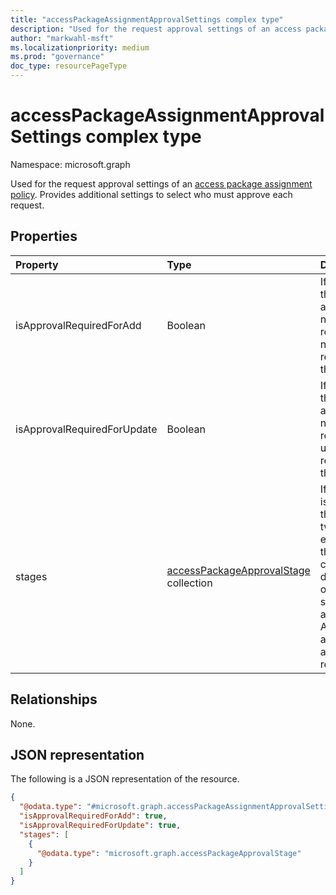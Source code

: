 ```yaml
---
title: "accessPackageAssignmentApprovalSettings complex type"
description: "Used for the request approval settings of an access package assignment policy. Provides additional settings to select who must approve each request."
author: "markwahl-msft"
ms.localizationpriority: medium
ms.prod: "governance"
doc_type: resourcePageType
---
```

# accessPackageAssignmentApprovalSettings complex type

Namespace: microsoft.graph

Used for the request approval settings of an [access package assignment policy](accesspackageassignmentpolicy.md). Provides additional settings to select who must approve each request.

## Properties
|Property|Type|Description|
|:---|:---|:---|
|isApprovalRequiredForAdd|Boolean|If false, then approval is not required for new requests in this policy.|
|isApprovalRequiredForUpdate|Boolean|If false, then approval is not required for updates to requests in this policy.|
|stages|[accessPackageApprovalStage](../resources/accesspackageapprovalstage.md) collection|If approval is required, the one or two elements of this collection define each of the stages of approval. An empty array if no approval is required.|

## Relationships
None.
## JSON representation
The following is a JSON representation of the resource.
<!-- {
  "blockType": "resource",
  "@odata.type": "microsoft.graph.accessPackageAssignmentApprovalSettings"
}
-->
``` json
{
  "@odata.type": "#microsoft.graph.accessPackageAssignmentApprovalSettings",
  "isApprovalRequiredForAdd": true,
  "isApprovalRequiredForUpdate": true,
  "stages": [
    {
      "@odata.type": "microsoft.graph.accessPackageApprovalStage"
    }
  ]
}
```


